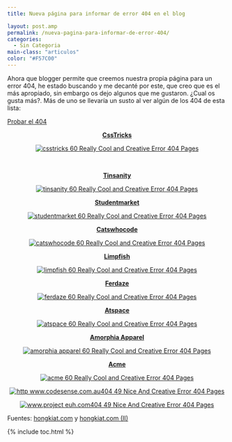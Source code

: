 ```yaml
---
title: Nueva página para informar de error 404 en el blog

layout: post.amp
permalink: /nueva-pagina-para-informar-de-error-404/
categories:
  - Sin Categoria
main-class: "articulos"
color: "#F57C00"
---
```

Ahora que blogger permite que creemos nuestra propia página para un error 404, he estado buscando y me decanté por este, que creo que es el más apropiado, sin embargo os dejo algunos que me gustaron. ¿Cual os gusta más?. Más de uno se llevaría un susto al ver algún de los 404 de esta lista:

[Probar el 404][1]

<div style="text-align:center;">
  <p>
    <strong><a href="http://css-tricks.com/thispagedoesntexist">CssTricks</a></strong>
  </p>

  <p>
    <a href="http://css-tricks.com/thispagedoesntexist"><img src="http://media02.hongkiat.com/error_404_01/csstricks.jpg" title="60 Really Cool and Creative Error 404 Pages" alt="csstricks 60 Really Cool and Creative Error 404 Pages" /></a>
  </p>

  <p>
    <br /><!--ad-->
  </p>

  <p>
    <strong><a href="http://www.tinsanity.net/404.shtml">Tinsanity</a></strong>
  </p>

  <p>
    <a href="http://www.tinsanity.net/404.shtml"><img src="http://media02.hongkiat.com/error_404_01/tinsanity.jpg" title="60 Really Cool and Creative Error 404 Pages" alt="tinsanity 60 Really Cool and Creative Error 404 Pages" /></a>
  </p>

  <p>
    <strong><a href="http://www.studentmarket.ro/405.html">Studentmarket</a></strong>
  </p>

  <p>
    <a href="http://www.studentmarket.ro/405.html"><img src="http://media02.hongkiat.com/error_404_01/studentmarket.jpg"  title="60 Really Cool and Creative Error 404 Pages" alt="studentmarket 60 Really Cool and Creative Error 404 Pages" /></a>
  </p>

  <p>
    <strong><a href="http://www.catswhocode.com/blog/404">Catswhocode</a></strong>
  </p>

  <p>
    <a href="http://www.catswhocode.com/blog/404"><img src="http://media02.hongkiat.com/error_404_01/catswhocode.jpg"  title="60 Really Cool and Creative Error 404 Pages" alt="catswhocode 60 Really Cool and Creative Error 404 Pages" /></a>
  </p>

  <p>
    <strong><a href="#">Limpfish</a></strong>
  </p>

  <p>
    <a href="http://www.limpfish.com/notfound.html"><img src="http://media02.hongkiat.com/error_404_01/limpfish.jpg"  title="60 Really Cool and Creative Error 404 Pages" alt="limpfish 60 Really Cool and Creative Error 404 Pages" /></a>
  </p>

  <p>
    <strong><a href="http://www.ferdaze.com/errors/401/">Ferdaze</a></strong>
  </p>

  <p>
    <a href="http://www.ferdaze.com/errors/401/"><img src="http://media02.hongkiat.com/error_404_01/ferdaze.jpg"  title="60 Really Cool and Creative Error 404 Pages" alt="ferdaze 60 Really Cool and Creative Error 404 Pages" /></a>
  </p>

  <p>
    <strong><a href="http://scar.atspace.org/404.html">Atspace</a></strong>
  </p>

  <p>
    <a href="http://scar.atspace.org/404.html"><img src="http://media02.hongkiat.com/error_404_01/atspace.jpg"  title="60 Really Cool and Creative Error 404 Pages" alt="atspace 60 Really Cool and Creative Error 404 Pages" /></a>
  </p>

  <p>
    <strong><a href="http://amorphia-apparel.com/404.html">Amorphia Apparel</a></strong>
  </p>

  <p>
    <a href="http://amorphia-apparel.com/404.html"><img src="http://media02.hongkiat.com/error_404_01/amorphia-apparel.jpg"  title="60 Really Cool and Creative Error 404 Pages" alt="amorphia apparel 60 Really Cool and Creative Error 404 Pages" /></a>
  </p>

  <p>
    <strong><a href="http://www.acme.com/missing.html">Acme</a></strong>
  </p>

  <p>
    <a href="http://www.acme.com/missing.html"><img src="http://media02.hongkiat.com/error_404_01/acme.jpg"  title="60 Really Cool and Creative Error 404 Pages" alt="acme 60 Really Cool and Creative Error 404 Pages" /></a>
  </p>

  <p>
    <a href="http://codesense.com.au/404"><img src="http://hongki.at/assets/img/error_404_01/http-www.codesense.com.au404.jpg"  title="49 Nice And Creative Error 404 Pages" alt="http www.codesense.com.au404 49 Nice And Creative Error 404 Pages" /></a>
  </p>

  <p>
    <a href="http://www.project-euh.com/404/"><img src="http://hongki.at/assets/img/error_404_01/www.project-euh.com404.jpg"  title="49 Nice And Creative Error 404 Pages" alt="www.project euh.com404 49 Nice And Creative Error 404 Pages" /></a>
  </p>
</div>

Fuentes: [hongkiat.com][2] y [hongkiat.com (II)][3]



 [1]: /404
 [2]: http://www.hongkiat.com/blog/60-really-cool-and-creative-error-404-pages/
 [3]: http://www.hongkiat.com/blog/49-nice-and-creative-error-404-pages/

{% include toc.html %}
